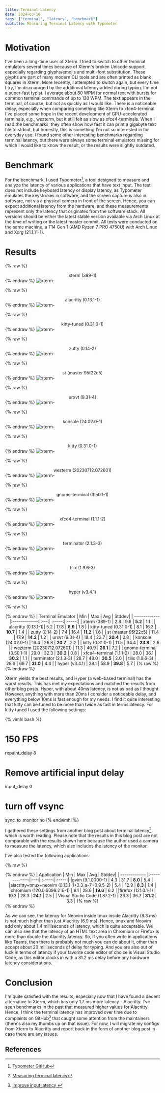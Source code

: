 ```yaml
---
title: Terminal Latency
date: 2024-03-16
tags: ["terminal", "latency", "benchmark"]
subtitle: Measuring Terminal Latency with Typometer
---
```


<style>
td, th {
 border: 0px;
}

html, body {
  overflow-x: hidden;
}
@media (max-width: 600px) {
      table, th, td {
          font-size: 0.9em;  /* Smaller font size on mobile devices */
      }
}
</style>

# Motivation


I've been a long-time user of Xterm. I tried to switch to other terminal emulators several times because of Xterm's broken Unicode support, especially regarding glyphs/emojis and multi-font substitution. These glyphs are part of many modern CLI tools and are often printed as blank squares in Xterm. More recently, I attempted to switch again, but every time I try, I'm discouraged by the additional latency added during typing. I'm not a super-fast typist. I average about 80 WPM for normal text with bursts for common terminal commands of up to 120 WPM. The text appears in the terminal, of course, but not as quickly as I would like. There is a noticeable delay, especially when comparing something like Xterm to xfce4-terminal. I've placed some hope in the recent development of GPU-accelerated terminals, e.g., wezterm, but it still felt as slow as xfce4-terminals. When I read the benchmarks, they often show how fast it can print a gigabyte text file to stdout, but honestly, this is something I'm not so interested in for everyday use. I found some other interesting benchmarks regarding terminal latency, but there were always some terminal emulators missing for which I would like to know the result, or the results were slightly outdated.

# Benchmark
For the benchmark, I used Typometer[^1], a tool designed to measure and analyze the latency of various applications that have text input. The test does not include keyboard latency or display latency, as Typometer emulates the keystrokes in software, and the screen capture is also in software, not via a physical camera in front of the screen. Hence, you can expect additional latency from the hardware, and these measurements represent only the latency that originates from the software stack. All versions should be either the latest stable version available via Arch Linux at the time of writing or the latest master commit. All tests were conducted on the same machine, a T14 Gen 1 (AMD Ryzen 7 PRO 4750U) with Arch Linux and Xorg (21.1.11-1).

# Results

{% raw %} <center> xterm (389-1) </center> {% endraw %}
![xterm-](/images/xterm.jpg)

{% raw %} <center> alacritty (0.13.1-1) </center> {% endraw %}
![xterm-](/images/alacritty.jpg)

{% raw %} <center> kitty-tuned (0.31.0-1) </center> {% endraw %}
![xterm-](/images/kitty-tuned.jpg)

{% raw %} <center> zutty (0.14-2) </center> {% endraw %}
![xterm-](/images/zutty.jpg)

{% raw %} <center> st (master 95f22c5) </center> {% endraw %}
![xterm-](/images/st.jpg)

{% raw %} <center> urxvt (9.31-4) </center> {% endraw %}
![xterm-](/images/urxvt.jpg)

{% raw %} <center> konsole (24.02.0-1) </center> {% endraw %}
![xterm-](/images/konsole.jpg)

{% raw %} <center> kitty (0.31.0-1) </center> {% endraw %}
![xterm-](/images/kitty.jpg)

{% raw %} <center> wezterm (20230712.072601) </center> {% endraw %}
![xterm-](/images/wezterm.jpg)

{% raw %} <center> gnome-terminal (3.50.1-1) </center> {% endraw %}
![xterm-](/images/gnome-terminal.jpg)

{% raw %} <center> xfce4-terminal (1.1.1-2)</center> {% endraw %}
![xterm-](/images/xfce4-terminal.jpg)

{% raw %} <center> terminator (2.1.3-3) </center> {% endraw %}
![xterm-](/images/terminator.jpg)

{% raw %} <center> tilix (1.9.6-3) </center> {% endraw %}
![xterm-](/images/tilix.jpg)

{% raw %} <center> hyper (v3.4.1) </center> {% endraw %}
![xterm-](/images/hyper.jpg)



{% raw %}<div style="overflow-x:auto;"><center>{% endraw %}
| Terminal Emulator   | Min | Max          | Avg  | Stddev|
| ------------- |:-------------:|:---:| :-----:|:-----:|
| xterm (389-1) | 2.8 | 9.8 | <b>5.2</b> | 1.1 |
| alacritty (0.13.1-1)| 5.2 | 17.8 | <b>6.9</b> | 1.8 |
| kitty-tuned (0.31.0-1) | 8.1 | 16.3 | <b>10.7</b> | 1.4 |
| zutty (0.14-2) | 7.4 | 16.4 | <b>11.2</b> | 1.6 |
| st (master 95f22c5) | 11.4 | 17.9 | <b>14.2</b> | 1.2 |
| urxvt (9.31-4) | 18.4 | 22.7 | <b>20.4</b> | 0.8 |
| konsole (24.02.0-1) | 16.4 | 26.8 | <b>20.7</b> | 2.2 |
| kitty (0.31.0-1) | 11.5 | 34.4 | <b>23.8 </b>| 2.6 |
| wezterm (20230712.072601) | 11.3 | 40.9 | <b>26.1</b> | 7.2 |
| gnome-terminal (3.50.1-1) | 29.0 | 32.3 | <b>30.2</b> |  0.8 |
| xfce4-terminal (1.1.1-2) | 28.0 | 36.1 | <b>30.2</b> | 1.1 |
| terminator (2.1.3-3) | 28.7 | 48.0 | <b>30.5</b> | 2.0 |
| tilix (1.9.6-3) | 28.6 | 69.7 |  <b>31.0</b> | 4.4 |
| hyper (v3.4.1) | 28.1 | 58.9 | <b>39.8</b> | 5.7 |
{% raw %}</div>{% endraw %}


Xterm yields the best results, and Hyper (a web-based terminal) has the worst results. This has met my expectations and matched the results from other blog posts. Hyper, with about 40ms latency, is not as bad as I thought. However, anything with more than 20ms I consider a noticeable delay, and everything below 10ms is fast enough for my needs. I find it quite interesting that kitty can be tuned to be more than twice as fast in terms latency. For kitty tuned I used the following settings:

{% vimhl bash %}
# 150 FPS
repaint_delay 8

# Remove artificial input delay
input_delay 0

# turn off vsync
sync_to_monitor no
{% endvimhl %}

I gathered these settings from another blog post about terminal latency[^2], which is worth reading. Please note that the results in this blog post are not comparable with the results shown here because the author used a camera to measure the latency, which also includes the latency of the monitor.

I've also tested the following applications:

{% raw %}<div style="overflow-x:auto;"><center>{% endraw %}
| Application        | Min | Max          | Avg  | Stddev|
| ------------- |:-------------:|:---:| :-----:|:-----:|
|gvim (9.1.0000-1) | 4.3 | 31.7 | <b>8.0</b> |  5.4 |
|alacritty+tmux+neovim (0.13.1-1+3.3_a-7+0.9.5-2) | 5.4 | 12.9 | <b>8.3</b> | 1.4 |
|chromium (120.0.6099.216-1) | 9.1 | 28.6 | <b>19.6</b> | 6.2 |
|firefox (121.0.1-1) | 10.3 | 28.3 | <b>24.1</b> | 2.5 |
| Visual Studio Code (1.87.2-1) | 26.3 | 36.7 | <b>31.2</b> | 3.3 |
{% raw %}</div>{% endraw %}

As we can see, the latency for Neovim inside tmux inside Alacritty (8.3 ms) is not much higher than just Alacritty (6.9 ms). Hence, tmux and Neovim add only about 1.4 milliseconds of latency, which is quite acceptable. We can also see that the latency of an HTML text area in Chromium or Firefox is more than double the Alacritty latency. So, if you often write in applications like Teams, then there is probably not much you can do about it, other than accept about 20 milliseconds of delay for typing. And you are also out of luck in terms of latency if your favorite code editor of choice is Visual Studio Code, as this editor clocks in with a 31.2 ms delay before any hardware latency considerations.


# Conclusion

I'm quite satisfied with the results, especially now that I have found a decent alternative to Xterm, which has only 1.7 ms more latency - Alacritty. I've seen benchmarks in the past that measured higher values for Alacritty. Hence, I think the terminal latency has improved over time due to complaints on GitHub[^3] that caught some attention from the maintainers (there's also my thumbs up on that issue). For now, I will migrate my configs from Xterm to Alacritty and report back in the form of another blog post in case there are any issues.


## References
[^1]: [Typometer GitHub](https://github.com/pavelfatin/typometer)
[^2]: [Measuring terminal latency](https://www.lkhrs.com/blog/2022/07/terminal-latency/)
[^3]: [Improve input latency ](https://github.com/alacritty/alacritty/issues/673)

